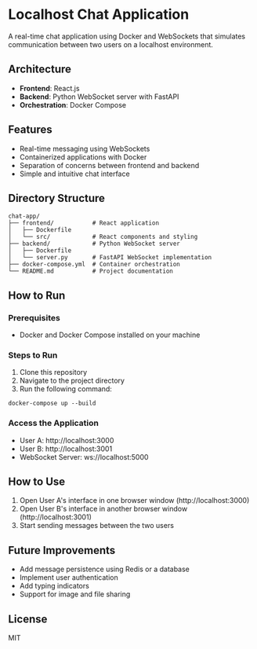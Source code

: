 # Localhost Chat Application

A real-time chat application using Docker and WebSockets that simulates communication between two users on a localhost environment.

## Architecture

- **Frontend**: React.js
- **Backend**: Python WebSocket server with FastAPI
- **Orchestration**: Docker Compose

## Features

- Real-time messaging using WebSockets
- Containerized applications with Docker
- Separation of concerns between frontend and backend
- Simple and intuitive chat interface

## Directory Structure

```
chat-app/
├── frontend/           # React application
│   ├── Dockerfile
│   └── src/            # React components and styling
├── backend/            # Python WebSocket server 
│   ├── Dockerfile
│   └── server.py       # FastAPI WebSocket implementation
├── docker-compose.yml  # Container orchestration
└── README.md           # Project documentation
```

## How to Run

### Prerequisites

- Docker and Docker Compose installed on your machine

### Steps to Run

1. Clone this repository
2. Navigate to the project directory
3. Run the following command:

```
docker-compose up --build
```

### Access the Application

- User A: http://localhost:3000
- User B: http://localhost:3001
- WebSocket Server: ws://localhost:5000

## How to Use

1. Open User A's interface in one browser window (http://localhost:3000)
2. Open User B's interface in another browser window (http://localhost:3001)
3. Start sending messages between the two users

## Future Improvements

- Add message persistence using Redis or a database
- Implement user authentication
- Add typing indicators
- Support for image and file sharing

## License

MIT

